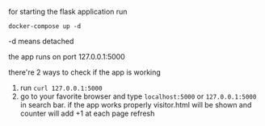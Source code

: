 for starting the flask application run 
```
docker-compose up -d
```
-d means detached

the app runs on port 127.0.0.1:5000

there're 2 ways to check if the app is working 
1. run ``` curl 127.0.0.1:5000 ```
2. go to your favorite browser and type ``` localhost:5000 ``` or ``` 127.0.0.1:5000 ``` in search bar.
if the app works properly visitor.html will be shown and counter will add +1 at each page refresh  

